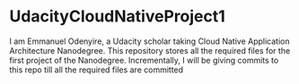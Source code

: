 # UdacityCloudNativeProject1
I am Emmanuel Odenyire, a Udacity scholar taking Cloud Native Application Architecture Nanodegree. This repository stores all the required files for the first project of the Nanodegree. Incrementally, I will be giving commits to this repo till all the required files are committed
